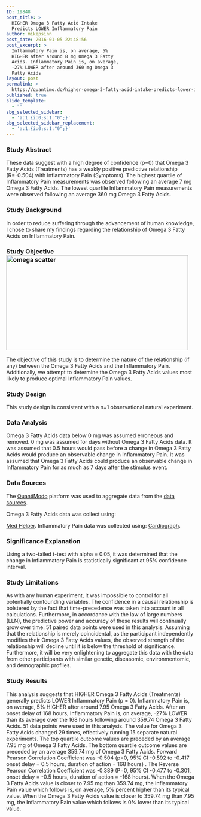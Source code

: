 ```yaml
---
ID: 19848
post_title: >
  HIGHER Omega 3 Fatty Acid Intake
  Predicts LOWER Inflammatory Pain
author: mikepsinn
post_date: 2016-01-05 22:48:56
post_excerpt: >
  Inflammatory Pain is, on average, 5%
  HIGHER after around 8 mg Omega 3 Fatty
  Acids. Inflammatory Pain is, on average,
  -27% LOWER after around 360 mg Omega 3
  Fatty Acids
layout: post
permalink: >
  https://quantimo.do/higher-omega-3-fatty-acid-intake-predicts-lower-inflammatory-pain/
published: true
slide_template:
  - ""
sbg_selected_sidebar:
  - 'a:1:{i:0;s:1:"0";}'
sbg_selected_sidebar_replacement:
  - 'a:1:{i:0;s:1:"0";}'
---
```

### Study Abstract

<p class="ng-binding">
  These data suggest with a high degree of confidence (p=0) that Omega 3 Fatty Acids (Treatments) has a weakly positive predictive relationship (R=-0.504) with Inflammatory Pain (Symptoms). The highest quartile of Inflammatory Pain measurements was observed following an average 7 mg Omega 3 Fatty Acids. The lowest quartile Inflammatory Pain measurements were observed following an average 360 mg Omega 3 Fatty Acids.
</p>

### Study Background

<p class="ng-binding">
  In order to reduce suffering through the advancement of human knowledge, I chose to share my findings regarding the relationship of Omega 3 Fatty Acids on Inflammatory Pain.
</p>

### Study Objective<img class="wp-image-19849 size-full alignright" src="https://quantimo.do/wp-content/uploads/2016/01/omega-scatter-e1452052109785.png" alt="omega scatter" width="486" height="254" />

<p class="ng-binding">
  The objective of this study is to determine the nature of the relationship (if any) between the Omega 3 Fatty Acids and the Inflammatory Pain. Additionally, we attempt to determine the Omega 3 Fatty Acids values most likely to produce optimal Inflammatory Pain values.
</p>

### Study Design

<p class="ng-binding">
  This study design is consistent with a n=1 observational natural experiment.
</p>

### Data Analysis

<p class="ng-binding">
  Omega 3 Fatty Acids data below 0 mg was assumed erroneous and removed. 0 mg was assumed for days without Omega 3 Fatty Acids data. It was assumed that 0.5 hours would pass before a change in Omega 3 Fatty Acids would produce an observable change in Inflammatory Pain. It was assumed that Omega 3 Fatty Acids could produce an observable change in Inflammatory Pain for as much as 7 days after the stimulus event.
</p>

### Data Sources

<p class="ng-binding">
  The <a href="https://quantimo.do/">QuantiModo</a> platform was used to aggregate data from the <a href="https://quantimo.do/data-sources">data sources</a>.
</p> Omega 3 Fatty Acids data was collect using: 

[Med Helper][1]. Inflammatory Pain data was collected using: [Cardiograph][1]. 
### Significance Explanation

<p class="ng-binding">
  Using a two-tailed t-test with alpha = 0.05, it was determined that the change in Inflammatory Pain is statistically significant at 95% confidence interval.
</p>

### Study Limitations

<p class="ng-binding">
  As with any human experiment, it was impossible to control for all potentially confounding variables. The confidence in a causal relationship is bolstered by the fact that time-precedence was taken into account in all calculations. Furthermore, in accordance with the law of large numbers (LLN), the predictive power and accuracy of these results will continually grow over time. 51 paired data points were used in this analysis. Assuming that the relationship is merely coincidental, as the participant independently modifies their Omega 3 Fatty Acids values, the observed strength of the relationship will decline until it is below the threshold of significance. Furthermore, it will be very enlightening to aggregate this data with the data from other participants with similar genetic, diseasomic, environmentomic, and demographic profiles.
</p>

### Study Results

<p class="ng-binding">
  This analysis suggests that HIGHER Omega 3 Fatty Acids (Treatments) generally predicts LOWER Inflammatory Pain (p = 0). Inflammatory Pain is, on average, 5% HIGHER after around 7.95 Omega 3 Fatty Acids. After an onset delay of 168 hours, Inflammatory Pain is, on average, -27% LOWER than its average over the 168 hours following around 359.74 Omega 3 Fatty Acids. 51 data points were used in this analysis. The value for Omega 3 Fatty Acids changed 29 times, effectively running 15 separate natural experiments. The top quartile outcome values are preceded by an average 7.95 mg of Omega 3 Fatty Acids. The bottom quartile outcome values are preceded by an average 359.74 mg of Omega 3 Fatty Acids. Forward Pearson Correlation Coefficient was -0.504 (p=0, 95% CI -0.592 to -0.417 onset delay = 0.5 hours, duration of action = 168 hours) . The Reverse Pearson Correlation Coefficient was -0.389 (P=0, 95% CI -0.477 to -0.301, onset delay = -0.5 hours, duration of action = -168 hours). When the Omega 3 Fatty Acids value is closer to 7.95 mg than 359.74 mg, the Inflammatory Pain value which follows is, on average, 5% percent higher than its typical value. When the Omega 3 Fatty Acids value is closer to 359.74 mg than 7.95 mg, the Inflammatory Pain value which follows is 0% lower than its typical value.
</p>

<p class="ng-binding">
</p>

 [1]: https://quantimo.do/data-sources